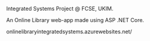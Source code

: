 Integrated Systems Project @ FCSE, UKIM.

An Online Library web-app made using ASP .NET Core.

onlinelibraryintegratedsystems.azurewebsites.net/
